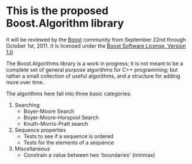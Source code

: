# This is the proposed Boost.Algorithm library

It will be reviewed by the [Boost](<http://www.boost.org>) community from September 22nd through October 1st, 2011. It is licensed under the [Boost Software License, Version 1.0](http://www.boost.org/LICENSE_1_0.txt)

The Boost.Algorithms library is a work in progress; it is not meant to be a complete set of general purpose algorithms for C++ programming; but rather a small collection of useful algorithms, and a structure for adding more over time.

The algorithms here fall into three basic categories:

1. Searching
	* Boyer-Moore Search
	* Boyer-Moore-Horspool Search
	* Knuth-Morris-Pratt search
1. Sequence properties
	* Tests to see if a sequence is ordered
	* Tests for the elements of a sequence
1. Miscellaneous
	* Constrain a value between two 'boundaries' (minmax)
	